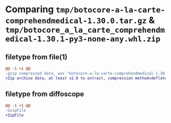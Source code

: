 # Comparing `tmp/botocore-a-la-carte-comprehendmedical-1.30.0.tar.gz` & `tmp/botocore_a_la_carte_comprehendmedical-1.30.1-py3-none-any.whl.zip`

## filetype from file(1)

```diff
@@ -1 +1 @@
-gzip compressed data, was "botocore-a-la-carte-comprehendmedical-1.30.0.tar", last modified: Tue Jul  4 01:44:18 2023, max compression
+Zip archive data, at least v2.0 to extract, compression method=deflate
```

## filetype from diffoscope

```diff
@@ -1 +1 @@
-GzipFile
+ZipFile
```

